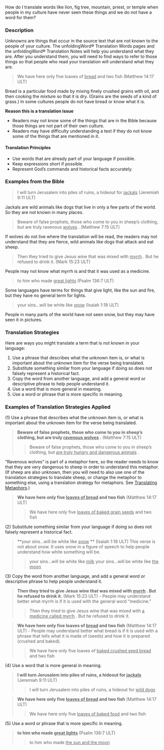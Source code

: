 
How do I translate words like lion, fig tree, mountain, priest, or temple when people in my culture have never seen these things and we do not have a word for them?

### Description

Unknowns are things that occur in the source text that are not known to the people of your culture. The unfoldingWord® Translation Words pages and the unfoldingWord® Translation Notes will help you understand what they are. After you understand them, you will need to find ways to refer to those things so that people who read your translation will understand what they are.
> We have here only five loaves of <u> bread</u> and two fish (Matthew 14:17 ULT)

Bread is a particular food made by mixing finely crushed grains with oil, and then cooking the mixture so that it is dry. (Grains are the seeds of a kind of grass.) In some cultures people do not have bread or know what it is.

**Reason this is a translation issue**

* Readers may not know some of the things that are in the Bible because those things are not part of their own culture.
* Readers may have difficulty understanding a text if they do not know some of the things that are mentioned in it.

#### Translation Principles

* Use words that are already part of your language if possible.
* Keep expressions short if possible.
* Represent God’s commands and historical facts accurately.

### Examples from the Bible

> I will turn Jerusalem into piles of ruins, a hideout for <u> jackals</u> (Jeremiah 9:11 ULT)

Jackals are wild animals like dogs that live in only a few parts of the world.  So they are not known in many places.
> Beware of false prophets, those who come to you in sheep’s clothing, but are truly ravenous <u> wolves</u> . (Matthew 7:15 ULT)

If wolves do not live where the translation will be read, the readers may not understand that they are fierce, wild animals like dogs that attack and eat sheep.
> Then they tried to give Jesus wine that was mixed with <u> myrrh</u> . But he refused to drink it. (Mark 15:23 ULT)

People may not know what myrrh is and that it was used as a medicine.
> to him who made <u> great lights</u> (Psalm 136:7 ULT)

Some languages have terms for things that give light, like the sun and fire, but they have no general term for lights.
> your sins…will be white like <u> snow</u> (Isaiah 1:18 ULT)

People in many parts of the world have not seen snow, but they may have seen it in pictures.

### Translation Strategies

Here are ways you might translate a term that is not known in your language:

1. Use a phrase that describes what the unknown item is, or what is important about the unknown item for the verse being translated.
1. Substitute something similar from your language if doing so does not falsely represent a historical fact.
1. Copy the word from another language, and add a general word or descriptive phrase to help people understand it.
1. Use a word that is more general in meaning.
1. Use a word or phrase that is more specific in meaning.

### Examples of Translation Strategies Applied

(1) Use a phrase that describes what the unknown item is, or what is important about the unknown item for the verse being translated.

> **Beware of false prophets, those who come to you in sheep’s clothing, but are truly <u> ravenous wolves</u> .** (Matthew 7:15 ULT)
>> Beware of false prophets, those who come to you in sheep’s clothing, but <u> are truly hungry and dangerous animals</u> .

“Ravenous wolves” is part of a metaphor here, so the reader needs to know that they are very dangerous to sheep in order to understand this metaphor. (If sheep are also unknown, then you will need to also use one of the translation strategies to translate sheep, or change the metaphor to something else, using a translation strategy for metaphors. See [Translating Metaphors](../figs-metaphor/01.md).)

> **We have here only five <u> loaves of bread</u> and two fish** (Matthew 14:17 ULT)
>> We have here only five <u> loaves of baked grain seeds</u> and two fish

(2) Substitute something similar from your language if doing so does not falsely represent a historical fact.

> **your sins…will be white like <u> snow</u> ** (Isaiah 1:18 ULT) This verse is not about snow. It uses snow in a figure of speech to help people understand how white something will be.
>> your sins…will be white like <u> milk</u> 
>> your sins…will be white like <u> the moon</u> 

(3) Copy the word from another language, and add a general word or descriptive phrase to help people understand it.

> **Then they tried to give Jesus wine that was mixed with <u> myrrh</u> . But he refused to drink it.** (Mark 15:23 ULT) - People may understand better what myrrh is if it is used with the general word “medicine.”
>> Then they tried to give Jesus wine that was mixed with <u> a medicine called myrrh</u> . But he refused to drink it.

> **We have here only five loaves of <u> bread</u> and two fish** (Matthew 14:17 ULT) - People may understand better what bread is if it is used with a phrase that tells what it is made of (seeds) and how it is prepared (crushed and baked).
>> We have here only five loaves of <u> baked crushed seed bread</u> and two fish

(4) Use a word that is more general in meaning.

> **I will turn Jerusalem into piles of ruins, a hideout for <u> jackals</u>** (Jeremiah 9:11 ULT)
>> I will turn Jerusalem into piles of ruins, a hideout for <u> wild dogs</u> 

> **We have here only five <u> loaves of bread</u> and two fish** (Matthew 14:17 ULT)
>> We have here only five <u> loaves of baked food</u> and two fish

(5) Use a word or phrase that is more specific in meaning.

> **to him who made <u> great lights</u>** (Psalm 136:7 ULT)
>> to him who made <u> the sun and the moon</u> 

